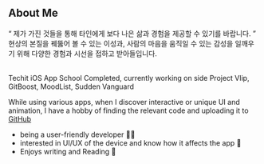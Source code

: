## About Me
“ 제가 가진 것들을 통해 타인에게 보다 나은 삶과 경험을 제공할 수 있기를 바랍니다. ” <br>
현상의 본질을 꿰뚫어 볼 수 있는 이성과, 사람의 마음을 움직일 수 있는 감성을 일깨우기 위해 다양한 경험과 시선을 접하고 받아들입니다. <br><br>

Techit iOS App School Completed, currently working on side Project Vlip, GitBoost, MoodList, Sudden Vanguard

While using various apps, when I discover interactive or unique UI and animation, I have a hobby of finding the relevant code and uploading it to [GitHub](https://github.com/ha-nabi/Components)

- being a user-friendly developer 😶‍🌫️
- interested in UI/UX of the device and know how it affects the app 📱
- Enjoys writing and Reading 📝

